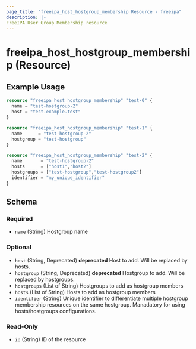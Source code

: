 ```yaml
---
page_title: "freeipa_host_hostgroup_membership Resource - freeipa"
description: |-
FreeIPA User Group Membership resource
---
```


# freeipa_host_hostgroup_membership (Resource)



## Example Usage

```terraform
resource "freeipa_host_hostgroup_membership" "test-0" {
  name = "test-hostgroup-2"
  host = "test.example.test"
}

resource "freeipa_host_hostgroup_membership" "test-1" {
  name      = "test-hostgroup-2"
  hostgroup = "test-hostgroup"
}

resource "freeipa_host_hostgroup_membership" "test-2" {
  name       = "test-hostgroup-2"
  hosts      = ["host1","host2"]
  hostgroups = ["test-hostgroup","test-hostgroup2"]
  identifier = "my_unique_identifier"
}
```




<!-- schema generated by tfplugindocs -->
## Schema

### Required

- `name` (String) Hostgroup name

### Optional

- `host` (String, Deprecated) **deprecated** Host to add. Will be replaced by hosts.
- `hostgroup` (String, Deprecated) **deprecated** Hostgroup to add. Will be replaced by hostgroups.
- `hostgroups` (List of String) Hostgroups to add as hostgroup members
- `hosts` (List of String) Hosts to add as hostgroup members
- `identifier` (String) Unique identifier to differentiate multiple hostgroup membership resources on the same hostgroup. Manadatory for using hosts/hostgroups configurations.

### Read-Only

- `id` (String) ID of the resource

